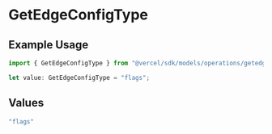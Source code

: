 # GetEdgeConfigType

## Example Usage

```typescript
import { GetEdgeConfigType } from "@vercel/sdk/models/operations/getedgeconfig.js";

let value: GetEdgeConfigType = "flags";
```

## Values

```typescript
"flags"
```